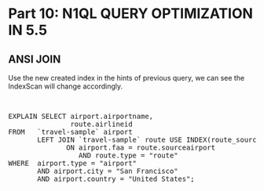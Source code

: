 # Part 10: N1QL QUERY OPTIMIZATION IN 5.5

## ANSI JOIN

Use the new created index in the hints of previous query, we can see the IndexScan will change accordingly.

<br>
<pre id="example">
EXPLAIN SELECT airport.airportname,
               route.airlineid
FROM   `travel-sample` airport
       LEFT JOIN `travel-sample` route USE INDEX(route_sourceairport)
              ON airport.faa = route.sourceairport
                 AND route.type = "route"
WHERE  airport.type = "airport"
       AND airport.city = "San Francisco"
       AND airport.country = "United States";
</pre>
